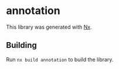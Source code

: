 # annotation

This library was generated with [Nx](https://nx.dev).

## Building

Run `nx build annotation` to build the library.
